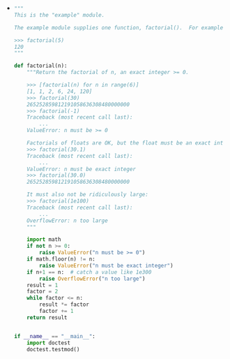 - ```python
  """
  This is the "example" module.
  
  The example module supplies one function, factorial().  For example,
  
  >>> factorial(5)
  120
  """
  
  def factorial(n):
      """Return the factorial of n, an exact integer >= 0.
  
      >>> [factorial(n) for n in range(6)]
      [1, 1, 2, 6, 24, 120]
      >>> factorial(30)
      265252859812191058636308480000000
      >>> factorial(-1)
      Traceback (most recent call last):
          ...
      ValueError: n must be >= 0
  
      Factorials of floats are OK, but the float must be an exact integer:
      >>> factorial(30.1)
      Traceback (most recent call last):
          ...
      ValueError: n must be exact integer
      >>> factorial(30.0)
      265252859812191058636308480000000
  
      It must also not be ridiculously large:
      >>> factorial(1e100)
      Traceback (most recent call last):
          ...
      OverflowError: n too large
      """
  
      import math
      if not n >= 0:
          raise ValueError("n must be >= 0")
      if math.floor(n) != n:
          raise ValueError("n must be exact integer")
      if n+1 == n:  # catch a value like 1e300
          raise OverflowError("n too large")
      result = 1
      factor = 2
      while factor <= n:
          result *= factor
          factor += 1
      return result
  
  
  if __name__ == "__main__":
      import doctest
      doctest.testmod()
  ```